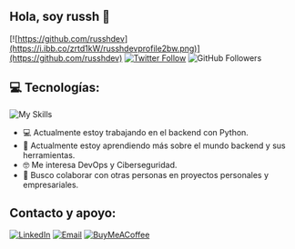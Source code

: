 ## Hola, soy russh 👋
[![https://github.com/russhdev](https://i.ibb.co/zrtd1kW/russhdevprofile2bw.png)](https://github.com/russhdev)
[![Twitter Follow](https://img.shields.io/twitter/follow/russhdevmx?style=social)](https://twitter.com/russhdevmx)
![GitHub Followers](https://img.shields.io/github/followers/russhdev?style=social)

## 💻 Tecnologías:
![My Skills](https://skillicons.dev/icons?i=py,django,html,css,js,bootstrap,react,vscode,git,github,windows,ai,ps&perline=8)
<!--![Python](https://img.shields.io/badge/Python-101010?style=for-the-badge&logo=python&logoColor=white&labelColor=3775a8)
![Django](https://img.shields.io/badge/Django-101010?style=for-the-badge&logo=django&logoColor=white&labelColor=092e20)
![HTML5](https://img.shields.io/badge/HTML5-101010?style=for-the-badge&logo=html5&logoColor=white&labelColor=e14e1d)
![CSS3](https://img.shields.io/badge/CSS3-101010?style=for-the-badge&logo=css3&logoColor=white&labelColor=0277bd)
![JavaScript](https://img.shields.io/badge/JavaScript-101010?style=for-the-badge&logo=javascript&logoColor=white&labelColor=FFDD00)<br>
![Bootstrap](https://img.shields.io/badge/Bootstrap-101010?style=for-the-badge&logo=bootstrap&logoColor=white&labelColor=8813fc)
![Git](https://img.shields.io/badge/Git-101010?style=for-the-badge&logo=git&logoColor=white&labelColor=f03c2e)
![GitHub](https://img.shields.io/badge/GitHub-101010?style=for-the-badge&logo=github&logoColor=white&labelColor=242938)
![VSCode](https://img.shields.io/badge/VSCode-101010?style=for-the-badge&logo=visualstudiocode&logoColor=white&labelColor=0877b9)
![GeneXus](https://img.shields.io/badge/GeneXus-101010?style=for-the-badge&logo=gitee&logoColor=white&labelColor=DE1951)
-->

- 💻 Actualmente estoy trabajando en el backend con Python.
- 🌱 Actualmente estoy aprendiendo más sobre el mundo backend y sus herramientas.
- 🤓 Me interesa DevOps y Ciberseguridad.
- 🦾 Busco colaborar con otras personas en proyectos personales y empresariales.

## Contacto y apoyo:
[![LinkedIn](https://img.shields.io/badge/LinkedIn-russh_dev-0077B5?style=for-the-badge&logo=linkedin&logoColor=white&labelColor=101010)](https://www.linkedin.com/in/russhdev)
[![Email](https://img.shields.io/badge/russhdevmx@gmail.com-email_-D14836?style=for-the-badge&logo=gmail&logoColor=white&labelColor=101010)](mailto:russhdevmx@gmail.com)
[![BuyMeACoffee](https://img.shields.io/badge/Buy_Me_A_Coffee-apoyamitrabajo-FFDD00?style=for-the-badge&logo=buy-me-a-coffee&logoColor=white&labelColor=101010)](https://www.buymeacoffee.com/russhdev)

<!--
**russhdev/russhdev** is a ✨ _special_ ✨ repository because its `README.md` (this file) appears on your GitHub profile.

Here are some ideas to get you started:

- 🔭 I’m currently working on ...
- 🌱 I’m currently learning ...
- 👯 I’m looking to collaborate on ...
- 🤔 I’m looking for help with ...
- 💬 Ask me about ...
- 📫 How to reach me: ...
- 😄 Pronouns: ...
- ⚡ Fun fact: ...
-->
